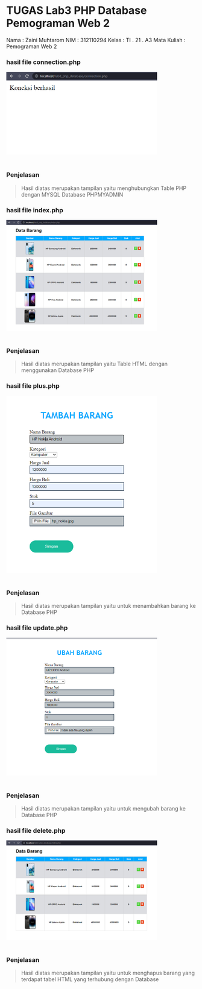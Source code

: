 # TUGAS Lab3 PHP Database Pemograman Web 2

Nama : Zaini Muhtarom
NIM  : 312110294
Kelas    : TI . 21 . A3
Mata Kuliah  : Pemograman Web 2

### **hasil file connection.php**

<img src="./results/connection.png" style="margin: auto; width:400px;"><br><br>

### **Penjelasan**
>Hasil diatas merupakan tampilan yaitu menghubungkan Table PHP dengan MYSQL Database PHPMYADMIN

### **hasil file index.php**

<img src="./results/index.png" style="margin: auto; width:400px;"><br><br>

### **Penjelasan**
>Hasil diatas merupakan tampilan yaitu Table HTML dengan menggunakan Database PHP

### **hasil file plus.php**

<img src="./results/plus.png" style="margin: auto; width:400px;"><br><br>

### **Penjelasan**
>Hasil diatas merupakan tampilan yaitu untuk menambahkan barang ke Database PHP

### **hasil file update.php**

<img src="./results/update.png" style="margin: auto; width:400px;"><br><br>

### **Penjelasan**
>Hasil diatas merupakan tampilan yaitu untuk mengubah barang ke Database PHP

### **hasil file delete.php**

<img src="./results/delete.png" style="margin: auto; width:400px;"><br><br>

### **Penjelasan**
>Hasil diatas merupakan tampilan yaitu untuk menghapus barang yang terdapat tabel HTML yang terhubung dengan Database



